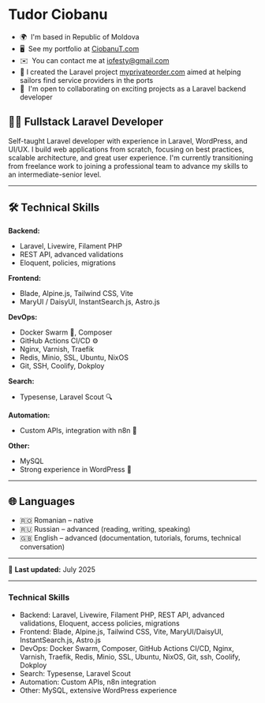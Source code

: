 # **Tudor Ciobanu**

* 🌍  I'm based in Republic of Moldova
* 🖥️  See my portfolio at [CiobanuT.com](https://CiobanuT.com)
* ✉️  You can contact me at [iofesty@gmail.com](mailto:iofesty@gmail.com)
* 🚀  I created the Laravel project [myprivateorder.com](https://myprivateorder.com/) aimed at helping sailors find service providers in the ports
* 🤝  I'm open to collaborating on exciting projects as a Laravel backend developer


## 👨‍💻 Fullstack Laravel Developer

Self-taught Laravel developer with experience in Laravel, WordPress, and UI/UX. I build web applications from scratch, focusing on best practices, scalable architecture, and great user experience. I'm currently transitioning from freelance work to joining a professional team to advance my skills to an intermediate-senior level.

---

## 🛠️ Technical Skills

**Backend:**

* Laravel, Livewire, Filament PHP
* REST API, advanced validations
* Eloquent, policies, migrations

**Frontend:**

* Blade, Alpine.js, Tailwind CSS, Vite
* MaryUI / DaisyUI, InstantSearch.js, Astro.js

**DevOps:**

* Docker Swarm 🐳, Composer
* GitHub Actions CI/CD ⚙️
* Nginx, Varnish, Traefik
* Redis, Minio, SSL, Ubuntu, NixOS
* Git, SSH, Coolify, Dokploy

**Search:**

* Typesense, Laravel Scout 🔍

**Automation:**

* Custom APIs, integration with n8n 🤖

**Other:**

* MySQL
* Strong experience in WordPress 📝

---

## 🌐 Languages

* 🇷🇴 Romanian – native
* 🇷🇺 Russian – advanced (reading, writing, speaking)
* 🇬🇧 English – advanced (documentation, tutorials, forums, technical conversation)

---

📅 **Last updated:** July 2025

---





### Technical Skills
* Backend: Laravel, Livewire, Filament PHP, REST API, advanced validations, Eloquent, access policies, migrations
* Frontend: Blade, Alpine.js, Tailwind CSS, Vite, MaryUI/DaisyUI, InstantSearch.js, Astro.js
* DevOps: Docker Swarm, Composer, GitHub Actions CI/CD, Nginx, Varnish, Traefik, Redis, Minio, SSL, Ubuntu, NixOS, Git, ssh, Coolify, Dokploy
* Search: Typesense, Laravel Scout
* Automation: Custom APIs, n8n integration
* Other: MySQL, extensive WordPress experience
